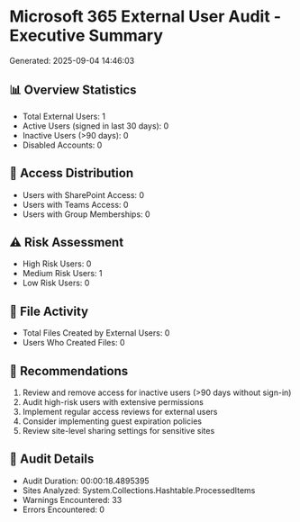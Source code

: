 # Microsoft 365 External User Audit - Executive Summary
Generated: 2025-09-04 14:46:03

## 📊 Overview Statistics
- Total External Users: 1
- Active Users (signed in last 30 days): 0
- Inactive Users (>90 days): 0
- Disabled Accounts: 0

## 🔐 Access Distribution
- Users with SharePoint Access: 0
- Users with Teams Access: 0
- Users with Group Memberships: 0

## ⚠️ Risk Assessment
- High Risk Users: 0
- Medium Risk Users: 1
- Low Risk Users: 0

## 📁 File Activity
- Total Files Created by External Users: 0
- Users Who Created Files: 0

## 🎯 Recommendations
1. Review and remove access for inactive users (>90 days without sign-in)
2. Audit high-risk users with extensive permissions
3. Implement regular access reviews for external users
4. Consider implementing guest expiration policies
5. Review site-level sharing settings for sensitive sites

## 📝 Audit Details
- Audit Duration: 00:00:18.4895395
- Sites Analyzed: System.Collections.Hashtable.ProcessedItems
- Warnings Encountered: 33
- Errors Encountered: 0
